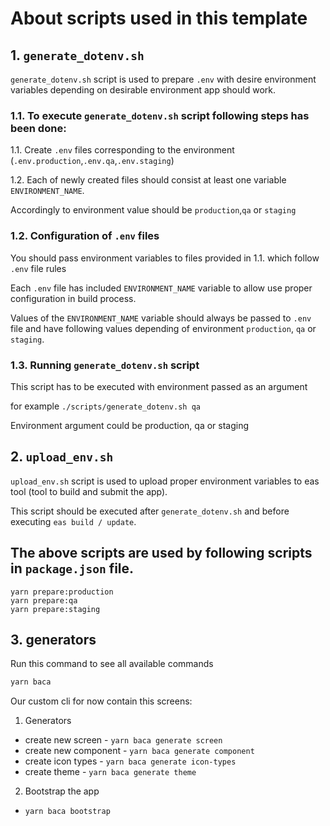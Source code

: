 <!-- README document about scrips used in the template to perform build / upload / submit process -->

# About scripts used in this template

## 1. `generate_dotenv.sh`

`generate_dotenv.sh` script is used to prepare `.env` with desire environment variables depending on desirable environment app should work.

### 1.1. To execute `generate_dotenv.sh` script following steps has been done:

1.1. Create `.env` files corresponding to the environment (`.env.production`,`.env.qa`,`.env.staging`)

1.2. Each of newly created files should consist at least one variable `ENVIRONMENT_NAME`.

Accordingly to environment value should be `production`,`qa` or `staging`

### 1.2. Configuration of `.env` files

You should pass environment variables to files provided in 1.1. which follow `.env` file rules

Each `.env` file has included `ENVIRONMENT_NAME` variable to allow use proper configuration in build process.

Values of the `ENVIRONMENT_NAME` variable should always be passed to `.env` file and have following values depending of environment `production`, `qa` or `staging`.

### 1.3. Running `generate_dotenv.sh` script

This script has to be executed with environment passed as an argument

for example `./scripts/generate_dotenv.sh qa`

Environment argument could be production, qa or staging

## 2. `upload_env.sh`

`upload_env.sh` script is used to upload proper environment variables to eas tool (tool to build and submit the app).

This script should be executed after `generate_dotenv.sh` and before executing `eas build / update`.

## The above scripts are used by following scripts in `package.json` file.

```
yarn prepare:production
yarn prepare:qa
yarn prepare:staging
```

## 3. generators

Run this command to see all available commands

```bash
yarn baca
```

Our custom cli for now contain this screens:

1. Generators

- create new screen - `yarn baca generate screen`
- create new component - `yarn baca generate component`
- create icon types - `yarn baca generate icon-types`
- create theme - `yarn baca generate theme`

2. Bootstrap the app

- `yarn baca bootstrap`
